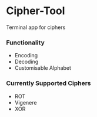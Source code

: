 # Cipher-Tool
Terminal app for ciphers

### Functionality
+ Encoding
+ Decoding
+ Customisable Alphabet 

### Currently Supported Ciphers
- ROT
- Vigenere
- XOR
